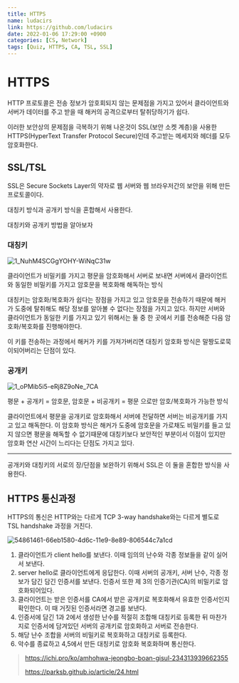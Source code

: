 ```yaml
---
title: HTTPS
name: ludacirs
link: https://github.com/ludacirs
date: 2022-01-06 17:29:00 +0900
categories: [CS, Network]
tags: [Quiz, HTTPS, CA, TSL, SSL]
---
```


# HTTPS

HTTP 프로토콜은 전송 정보가 암호회되지 않는 문제점을 가지고 있어서 클라이언트와 서버가 데이터를 주고 받을 때 해커의 공격으로부터 탈취당하기가 쉽다.

이러한 보안상의 문제점을 극복하기 위해 나온것이 SSL(보안 소켓 계층)을 사용한 HTTPS(HyperText Transfer Protocol Secure)인데 주고받는 메세지와 헤더를 모두 암호화한다.



## SSL/TSL

SSL은 Secure Sockets Layer의 약자로 웹 서버와 웹 브라우저간의 보안을 위해 만든 프로토콜이다.

대칭키 방식과  공개키 방식을 혼합해서 사용한다.

대칭키와 공개키 방법을 알아보자

### 대칭키

![1_NuhM4SCGgYOHY-WiNqC31w](https://user-images.githubusercontent.com/45571631/148341978-ee8fad36-4807-4d63-9946-2194a6b122a2.png)



클라이언트가 비밀키를 가지고 평문을 암호화해서 서버로 보내면 서버에서 클라이언트와 동일한 비밀키를 가지고 암호문을 복호화해 해독하는 방식

대칭키는 암호화/복호화가 쉽다는 장점을 가지고 있고 암호문을 전송하기 때문에 해커가 도중에 탈취해도 해당 정보를 알아볼 수 없다는 장점을 가지고 있다. 하지만 서버와 클라이언트가 동일한 키를 가지고 있기 위해서는 둘 중 한 곳에서 키를 전송해준 다음 암호화/복호화를 진행해야한다.

이 키를 전송하는 과정에서 해커가 키를 가져가버리면 대칭키 암호화 방식은 말짱도로묵이되어버리는 단점이 있다.

### 공개키

![1_oPMib5i5-eRj8Z9oNe_7CA](https://user-images.githubusercontent.com/45571631/148345869-74cf98ad-8e40-4587-9fd2-f99011549f1b.png)



평문 + 공개키 = 암호문, 암호문 + 비공개키 = 평문 으로만 암호/복호화가 가능한 방식

클라이언트에서 평문을 공개키로 암호화해서 서버에 전달하면 서버는 비공개키를 가지고 있고 해독한다. 이 암호화 방식은 해커가 도중에 암호문을 가로채도 비밀키를 들고 있지 않으면 평문을 해독할 수 없기때문에 대칭키보다 보안적인 부분이서 이점이 있지만 암호화 연산 시간이 느리다는 단점도 가지고 있다.

---

공개키와 대칭키의 서로의 장/단점을 보완하기 위해서 SSL은 이 둘을 혼합한 방식을 사용한다.



## HTTPS 통신과정

HTTPS의 통신은 HTTP와는 다르게 TCP 3-way handshake와는 다르게 별도로 TSL handshake 과정을 거친다.

![54861461-66eb1580-4d6c-11e9-8e89-806544c7a1cd](https://user-images.githubusercontent.com/45571631/148350716-5950b720-e46b-4a31-abac-c6d6a4b3ca87.gif)



1. 클라이언트가 client hello를 보낸다. 이때 임의의 난수와 각종 정보들을 같이 실어서 보낸다.
2. server hello로 클라이언트에게 응답한다. 이때 서버의 공개키, 서버 난수, 각종 정보가 담긴 담긴 인증서를 보낸다. 인증서 또한 제 3의 인증기관(CA)의 비밀키로 암호화되어있다.
3. 클라이언트는 받은 인증서를 CA에서 받은 공개키로 복호화해서 유효한 인증서인지 확인한다. 이 때 거짓된 인증서라면 경고를 보낸다.
4. 인증서에 담긴 1과 2에서 생성한 난수를 적절히 조합해 대칭키로 등록한 뒤 마찬가지로 인증서에 담겨있던 서버의 공개키로 암호화하고 서버로 전송한다.
5. 해당 난수 조합을 서버의 비밀키로 복호화하고 대칭키로 등록한다.
6. 악수를 종료하고 4,5에서 만든 대칭키로 암호화 복호화하며 통신한다.





> https://ichi.pro/ko/amhohwa-jeongbo-boan-gisul-234313939662355
>
> https://parksb.github.io/article/24.html
